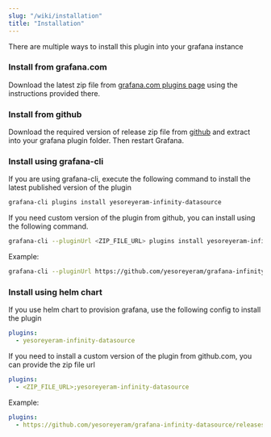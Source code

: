 ```yaml
---
slug: "/wiki/installation"
title: "Installation"
---
```


There are multiple ways to install this plugin into your grafana instance

### Install from grafana.com

Download the latest zip file from [grafana.com plugins page](https://grafana.com/grafana/plugins/yesoreyeram-infinity-datasource/) using the instructions provided there.

### Install from github 

Download the required version of release zip file from [github](https://github.com/yesoreyeram/grafana-infinity-datasource/releases) and extract into your grafana plugin folder. Then restart Grafana.

### Install using grafana-cli

If you are using grafana-cli, execute the following command to install the latest published version of the plugin

```sh
grafana-cli plugins install yesoreyeram-infinity-datasource
```

If you need custom version of the plugin from github, you can install using the following command.

```sh
grafana-cli --pluginUrl <ZIP_FILE_URL> plugins install yesoreyeram-infinity-datasource
```

Example:

```sh
grafana-cli --pluginUrl https://github.com/yesoreyeram/grafana-infinity-datasource/releases/download/v0.6.1/yesoreyeram-infinity-datasource-0.6.1.zip plugins install yesoreyeram-infinity-datasource
```

### Install using helm chart

If you use helm chart to provision grafana, use the following config to install the plugin

```yml
plugins:
  - yesoreyeram-infinity-datasource
```

If you need to install a custom version of the plugin from github.com, you can provide the zip file url

```yml
plugins:
  - <ZIP_FILE_URL>;yesoreyeram-infinity-datasource
```

Example:

```yml
plugins:
  - https://github.com/yesoreyeram/grafana-infinity-datasource/releases/download/v0.6.1/yesoreyeram-infinity-datasource-0.6.1.zip;yesoreyeram-infinity-datasource
```
